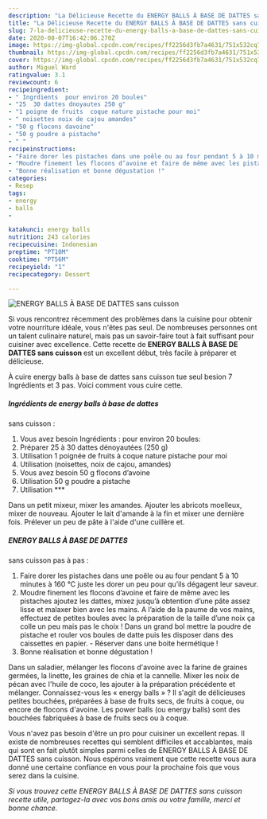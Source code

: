 ```yaml
---
description: "La Délicieuse Recette du ENERGY BALLS À BASE DE DATTES sans cuisson"
title: "La Délicieuse Recette du ENERGY BALLS À BASE DE DATTES sans cuisson"
slug: 7-la-delicieuse-recette-du-energy-balls-a-base-de-dattes-sans-cuisson
date: 2020-08-07T16:42:06.270Z
image: https://img-global.cpcdn.com/recipes/ff2256d3fb7a4631/751x532cq70/energy-balls-a-base-de-dattes-sans-cuisson-photo-principale-de-la-recette.jpg
thumbnail: https://img-global.cpcdn.com/recipes/ff2256d3fb7a4631/751x532cq70/energy-balls-a-base-de-dattes-sans-cuisson-photo-principale-de-la-recette.jpg
cover: https://img-global.cpcdn.com/recipes/ff2256d3fb7a4631/751x532cq70/energy-balls-a-base-de-dattes-sans-cuisson-photo-principale-de-la-recette.jpg
author: Miguel Ward
ratingvalue: 3.1
reviewcount: 6
recipeingredient:
- " Ingrdients  pour environ 20 boules"
- "25  30 dattes dnoyautes 250 g"
- "1 poigne de fruits  coque nature pistache pour moi"
- " noisettes noix de cajou amandes"
- "50 g flocons davoine"
- "50 g poudre a pistache"
- " "
recipeinstructions:
- "Faire dorer les pistaches dans une poêle ou au four pendant 5 à 10 minutes à 160 °C juste les dorer un peu pour qu’ils dégagent leur saveur."
- "Moudre finement les flocons d’avoine et faire de même avec les pistaches ajoutez les dattes, mixez jusqu’à obtention d’une pâte assez lisse et malaxer bien avec les mains. A l’aide de la paume de vos mains, effectuez de petites boules avec la préparation de la taille d’une noix ça colle un peu mais pas le choix ! Dans un grand bol mettre la poudre de pistache et rouler vos boules de datte puis les disposer dans des caissettes en papier. Réserver dans une boite hermétique !"
- "Bonne réalisation et bonne dégustation !"
categories:
- Resep
tags:
- energy
- balls
- 

katakunci: energy balls  
nutrition: 243 calories
recipecuisine: Indonesian
preptime: "PT10M"
cooktime: "PT56M"
recipeyield: "1"
recipecategory: Dessert

---
```



![ENERGY BALLS À BASE DE DATTES
sans cuisson](https://img-global.cpcdn.com/recipes/ff2256d3fb7a4631/751x532cq70/energy-balls-a-base-de-dattes-sans-cuisson-photo-principale-de-la-recette.jpg)

Si vous rencontrez récemment des problèmes dans la cuisine pour obtenir votre nourriture idéale, vous n'êtes pas seul. De nombreuses personnes ont un talent culinaire naturel, mais pas un savoir-faire tout à fait suffisant pour cuisiner avec excellence. Cette recette de <strong> ENERGY BALLS À BASE DE DATTES
sans cuisson </strong> est un excellent début, très facile à préparer et délicieuse.

<!--inarticleads1-->

À cuire energy balls à base de dattes
sans cuisson tue seul besion 7 Ingrédients et 3 pas. Voici comment vous cuire cette.

##### Ingrédients de energy balls à base de dattes
sans cuisson :

1. Vous avez besoin  Ingrédients : pour environ 20 boules:
1. Préparer 25 à 30 dattes dénoyautées (250 g)
1. Utilisation 1 poignée de fruits à coque nature pistache pour moi
1. Utilisation  (noisettes, noix de cajou, amandes)
1. Vous avez besoin 50 g flocons d’avoine
1. Utilisation 50 g poudre a pistache
1. Utilisation  ***


Dans un petit mixeur, mixer les amandes. Ajouter les abricots moelleux, mixer de nouveau. Ajouter le lait d&#39;amande à la fin et mixer une dernière fois. Prélever un peu de pâte à l&#39;aide d&#39;une cuillère et. 

<!--inarticleads2-->

##### ENERGY BALLS À BASE DE DATTES
sans cuisson pas à pas :

1. Faire dorer les pistaches dans une poêle ou au four pendant 5 à 10 minutes à 160 °C juste les dorer un peu pour qu’ils dégagent leur saveur.
1. Moudre finement les flocons d’avoine et faire de même avec les pistaches ajoutez les dattes, mixez jusqu’à obtention d’une pâte assez lisse et malaxer bien avec les mains. A l’aide de la paume de vos mains, effectuez de petites boules avec la préparation de la taille d’une noix ça colle un peu mais pas le choix ! Dans un grand bol mettre la poudre de pistache et rouler vos boules de datte puis les disposer dans des caissettes en papier. - Réserver dans une boite hermétique !
1. Bonne réalisation et bonne dégustation !


Dans un saladier, mélanger les flocons d&#39;avoine avec la farine de graines germées, la linette, les graines de chia et la cannelle. Mixer les noix de pécan avec l&#39;huile de coco, les ajouter à la préparation précédente et mélanger. Connaissez-vous les « energy balls » ? Il s&#39;agit de délicieuses petites bouchées, préparées à base de fruits secs, de fruits à coque, ou encore de flocons d&#39;avoine. Les power balls (ou energy balls) sont des bouchées fabriquées à base de fruits secs ou à coque. 

<!--inarticleads1-->

<p>
Vous n'avez pas besoin d'être un pro pour cuisiner un excellent repas. Il existe de nombreuses recettes qui semblent difficiles et accablantes, mais qui sont en fait plutôt simples parmi celles de ENERGY BALLS À BASE DE DATTES
sans cuisson. Nous espérons vraiment que cette recette vous aura donné une certaine confiance en vous pour la prochaine fois que vous serez dans la cuisine.
</p>

<p>
<i>Si vous trouvez cette ENERGY BALLS À BASE DE DATTES
sans cuisson recette utile, partagez-la avec vos bons amis ou votre famille, merci et bonne chance.</i>
</p>
